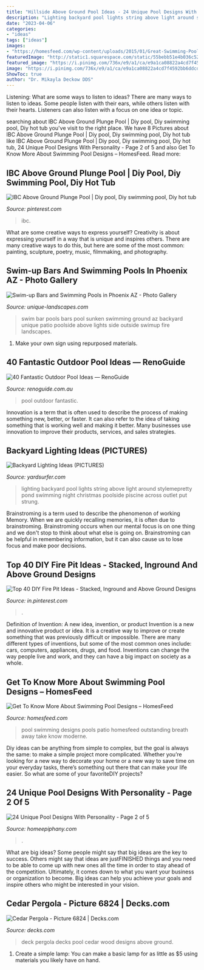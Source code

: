 ```yaml
---
title: "Hillside Above Ground Pool Ideas - 24 Unique Pool Designs With Personality"
description: "Lighting backyard pool lights string above light around stylemepretty pond swimming night christmas poolside piscine across outlet put strung"
date: "2023-04-06"
categories:
- "ideas"
tags: ["ideas"]
images:
- "https://homesfeed.com/wp-content/uploads/2015/01/Great-Swimming-Pool-model-For-Trendy-Home-Decor-Ideas-With-Sleeper-Couch-Front-Glasses-square-Window-In-patio.jpg"
featuredImage: "http://static1.squarespace.com/static/55bebb51e4b036c52ebe8c45/55f12bcee4b0c65e2113c4d0/561b41fae4b06a43988749c7/1461738224504/?format=1000w"
featured_image: "https://i.pinimg.com/736x/e9/a1/ca/e9a1ca08822a4cd7f4592bb6ddcd4ef0.jpg"
image: "https://i.pinimg.com/736x/e9/a1/ca/e9a1ca08822a4cd7f4592bb6ddcd4ef0.jpg"
ShowToc: true
author: "Dr. Mikayla Deckow DDS"
---
```



Listening: What are some ways to listen to ideas?
There are many ways to listen to ideas. Some people listen with their ears, while others listen with their hearts. Listeners can also listen with a focus on one idea or topic.

	

		
searching about IBC Above Ground Plunge Pool | Diy pool, Diy swimming pool, Diy hot tub you've visit to the right place. We have 8 Pictures about IBC Above Ground Plunge Pool | Diy pool, Diy swimming pool, Diy hot tub like IBC Above Ground Plunge Pool | Diy pool, Diy swimming pool, Diy hot tub, 24 Unique Pool Designs With Personality - Page 2 of 5 and also Get To Know More About Swimming Pool Designs – HomesFeed. Read more:
		
    
## IBC Above Ground Plunge Pool | Diy Pool, Diy Swimming Pool, Diy Hot Tub

<img loading=lazy src="https://i.pinimg.com/736x/55/ea/9e/55ea9e7c2f8d3ab239600238526e31d6.jpg" onerror="this.onerror=null;this.src='https://tse1.mm.bing.net/th?id=OIP.LkYVlXeGqmNS-6WsARMKkwHaHa&amp;pid=15.1';" alt="IBC Above Ground Plunge Pool | Diy pool, Diy swimming pool, Diy hot tub">

_Source: pinterest.com_

>ibc. 

	

What are some creative ways to express yourself?
Creativity is about expressing yourself in a way that is unique and inspires others. There are many creative ways to do this, but here are some of the most common: painting, sculpture, poetry, music, filmmaking, and photography.

    
## Swim-up Bars And Swimming Pools In Phoenix AZ - Photo Gallery

<img loading=lazy src="http://www.unique-landscapes.com/gallery/photos/large/swim_up_bars/swimup-pool-bar-23.jpg" onerror="this.onerror=null;this.src='https://tse3.mm.bing.net/th?id=OIP.x86Yj9sQiIpfEfqNf3k4HgHaE8&amp;pid=15.1';" alt="Swim-up Bars and Swimming Pools in Phoenix AZ - Photo Gallery">

_Source: unique-landscapes.com_

>swim bar pools bars pool sunken swimming ground az backyard unique patio poolside above lights side outside swimup fire landscapes. 

	

1. Make your own sign using repurposed materials.

    
## 40 Fantastic Outdoor Pool Ideas — RenoGuide

<img loading=lazy src="http://static1.squarespace.com/static/55bebb51e4b036c52ebe8c45/55f12bcee4b0c65e2113c4d0/561b41fae4b06a43988749c7/1461738224504/?format=1000w" onerror="this.onerror=null;this.src='https://tse4.mm.bing.net/th?id=OIP.ZNbvH9U-XW_f3eUN0HsuNwHaE6&amp;pid=15.1';" alt="40 Fantastic Outdoor Pool Ideas — RenoGuide">

_Source: renoguide.com.au_

>pool outdoor fantastic. 

	

Innovation is a term that is often used to describe the process of making something new, better, or faster. It can also refer to the idea of taking something that is working well and making it better. Many businesses use innovation to improve their products, services, and sales strategies.

    
## Backyard Lighting Ideas (PICTURES)

<img loading=lazy src="http://yardsurfer.com/wp-content/uploads/2015/10/Pool-lighting-backyard-ideas-2.jpg" onerror="this.onerror=null;this.src='https://tse1.mm.bing.net/th?id=OIP.o69ryKzC4_rN6JBF9di4GwAAAA&amp;pid=15.1';" alt="Backyard Lighting Ideas (PICTURES)">

_Source: yardsurfer.com_

>lighting backyard pool lights string above light around stylemepretty pond swimming night christmas poolside piscine across outlet put strung. 

	

Brainstroming is a term used to describe the phenomenon of working Memory. When we are quickly recalling memories, it is often due to brainstroming. Brainstroming occurs when our mental focus is on one thing and we don't stop to think about what else is going on. Brainstroming can be helpful in remembering information, but it can also cause us to lose focus and make poor decisions.

    
## Top 40 DIY Fire Pit Ideas - Stacked, Inground And Above Ground Designs

<img loading=lazy src="https://i.pinimg.com/736x/e9/a1/ca/e9a1ca08822a4cd7f4592bb6ddcd4ef0.jpg" onerror="this.onerror=null;this.src='https://tse3.mm.bing.net/th?id=OIP.fXy83RwfW0j53NyWfVyCoQHaJ3&amp;pid=15.1';" alt="Top 40 DIY Fire Pit Ideas - Stacked, Inground and Above Ground Designs">

_Source: in.pinterest.com_

>. 

	

Definition of Invention: A new idea, invention, or product
Invention is a new and innovative product or idea. It is a creative way to improve or create something that was previously difficult or impossible. There are many different types of inventions, but some of the most common ones include: cars, computers, appliances, drugs, and food. Inventions can change the way people live and work, and they can have a big impact on society as a whole.

    
## Get To Know More About Swimming Pool Designs – HomesFeed

<img loading=lazy src="https://homesfeed.com/wp-content/uploads/2015/01/Great-Swimming-Pool-model-For-Trendy-Home-Decor-Ideas-With-Sleeper-Couch-Front-Glasses-square-Window-In-patio.jpg" onerror="this.onerror=null;this.src='https://tse2.mm.bing.net/th?id=OIP.yBDN26nTIpFSaQnOfO0dCwHaLA&amp;pid=15.1';" alt="Get To Know More About Swimming Pool Designs – HomesFeed">

_Source: homesfeed.com_

>pool swimming designs pools patio homesfeed outstanding breath away take know moderne. 

	

Diy ideas can be anything from simple to complex, but the goal is always the same: to make a simple project more complicated. Whether you’re looking for a new way to decorate your home or a new way to save time on your everyday tasks, there’s something out there that can make your life easier. So what are some of your favoriteDIY projects?

    
## 24 Unique Pool Designs With Personality - Page 2 Of 5

<img loading=lazy src="https://homeepiphany.com/wp-content/uploads/2015/06/24-Unique-Pool-Designs-With-Personality-7.jpg" onerror="this.onerror=null;this.src='https://tse2.mm.bing.net/th?id=OIP.3Hb_t81pHjtiq2bwQy_E3QHaE7&amp;pid=15.1';" alt="24 Unique Pool Designs With Personality - Page 2 of 5">

_Source: homeepiphany.com_

>. 

	

What are big ideas?
Some people might say that big ideas are the key to success. Others might say that ideas are justFINISHED things and you need to be able to come up with new ones all the time in order to stay ahead of the competition. Ultimately, it comes down to what you want your business or organization to become. Big ideas can help you achieve your goals and inspire others who might be interested in your vision.

    
## Cedar Pergola - Picture 6824 | Decks.com

<img loading=lazy src="https://www.decks.com/media/xfnll4ar/17030721132698.jpg?quality=80" onerror="this.onerror=null;this.src='https://tse4.mm.bing.net/th?id=OIP.2d5_JVHR7XyxVp6m04f9IQHaFj&amp;pid=15.1';" alt="Cedar Pergola - Picture 6824 | Decks.com">

_Source: decks.com_

>deck pergola decks pool cedar wood designs above ground. 

	

1. Create a simple lamp: You can make a basic lamp for as little as $5 using materials you likely have on hand.

